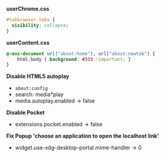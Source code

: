**userChrome.css**

```css
#tabbrowser-tabs {
  visibility: collapse;
}
```

**userContent.css**
```css
@-moz-document url("about:home"), url("about:newtab") {
    html,body { background: #333 !important; }
}
```

**Disable HTML5 autoplay**
- `about:config`  
- search: media*play
- media.autoplay.enabled -> false

**Disable Pocket**
- extensions.pocket.enabled -> false

**Fix Popup 'choose an application to open the localhost link'**
- widget.use-xdg-desktop-portal.mime-handler -> 0
